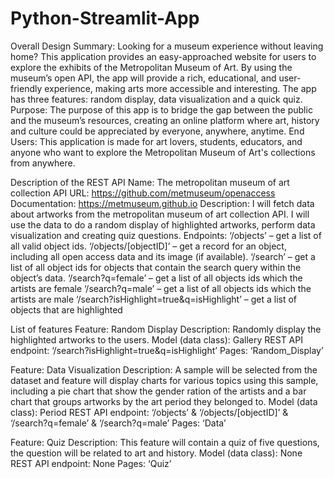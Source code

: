 # Python-Streamlit-App
Overall Design
Summary:
Looking for a museum experience without leaving home? This application provides an easy-approached website for users to explore the exhibits of the Metropolitan Museum of Art. By using the museum’s open API, the app will provide a rich, educational, and user-friendly experience, making arts more accessible and interesting. The app has three features: random display, data visualization and a quick quiz.
Purpose:
The purpose of this app is to bridge the gap between the public and the museum’s resources, creating an online platform where art, history and culture could be appreciated by everyone, anywhere, anytime.
End Users:
This application is made for art lovers, students, educators, and anyone who want to explore the Metropolitan Museum of Art's collections from anywhere.

Description of the REST API
Name:
The metropolitan museum of art collection API
URL:
https://github.com/metmuseum/openaccess
Documentation:
https://metmuseum.github.io
Description:
I will fetch data about artworks from the metropolitan museum of art collection API. I will use the data to do a random display of highlighted artworks, perform data visualization and creating quiz questions.
Endpoints:
‘/objects’ – get a list of all valid object ids.
‘/objects/[objectID]’ – get a record for an object, including all open access data and its image (if available).
‘/search’ – get a list of all object ids for objects that contain the search query within the object’s data.
‘/search?q=female’ – get a list of all objects ids which the artists are female
‘/search?q=male’ – get a list of all objects ids which the artists are male
‘/search?isHighlight=true&q=isHighlight’ – get a list of objects that are highlighted

List of features
Feature: Random Display
Description: Randomly display the highlighted artworks to the users.
Model (data class): Gallery
REST API endpoint: ‘/search?isHighlight=true&q=isHighlight’
Pages: ‘Random_Display’

Feature: Data Visualization
Description: A sample will be selected from the dataset and feature will display charts for various topics using this sample, including a pie chart that show the gender ration of the artists and a bar chart that groups artworks by the art period they belonged to. 
Model (data class): Period
REST API endpoint: ‘/objects’ & ‘/objects/[objectID]’ & ‘/search?q=female’ & ‘/search?q=male’
Pages: ‘Data’

Feature: Quiz
Description: This feature will contain a quiz of five questions, the question will be related to art and history. 
Model (data class): None
REST API endpoint: None
Pages: ‘Quiz’
